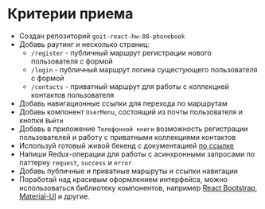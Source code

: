 # Критерии приема

- Создан репозиторий `goit-react-hw-08-phonebook`
- Добавь раутинг и несколько страниц:
  - `/register` - публичный маршрут регистрации нового пользователя с формой
  - `/login` - публичный маршрут логина сущестующего пользователя с формой
  - `/contacts` - приватный маршрут для работы с коллекцией контактов
    пользователя
- Добавь навигационные ссылки для перехода по маршрутам
- Добавь компонент `UserMenu`, состоящий из почты пользователя и кнопки `Выйти`
- Добавь в приложение `Телефонной книги` возможность регистрации пользователей и
  работу с приватными коллекциями контактов
- Используй готовый живой бекенд с документацией
  [по ссылке](https://goit-phonebook-api.herokuapp.com/docs)
- Напиши Redux-операции для работы с асинхронными запросами по паттерну
  `request`, `success` и `error`
- Добавь публичные и приватные маршруты и ссылки навигации
- Поработай над красивым оформлением интерфейса, можно использоваться библиотеку
  компонентов, например [React Bootstrap](https://react-bootstrap.github.io/),
  [Material-UI](https://material-ui.com/) и другие.

